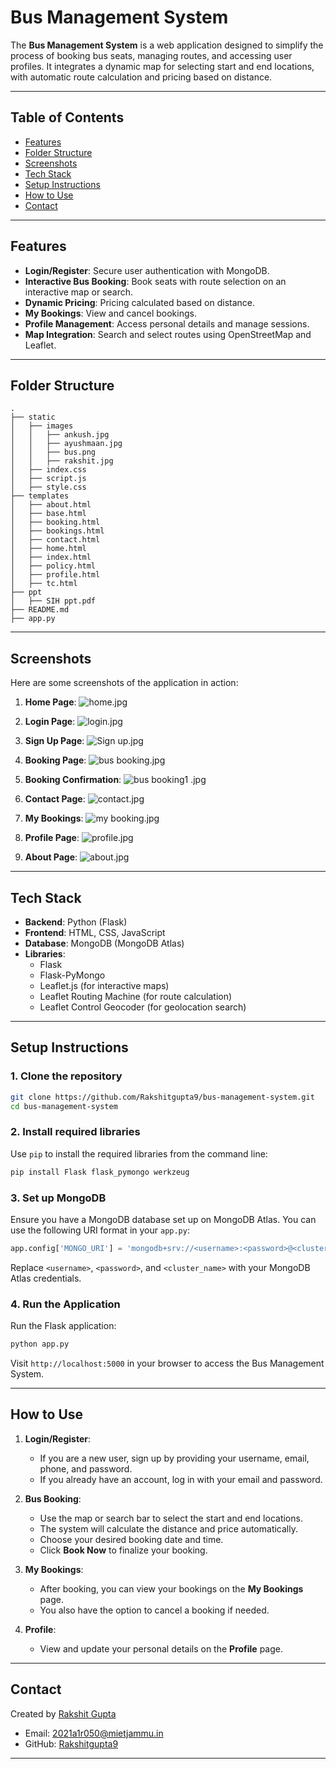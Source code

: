 # Bus Management System

The **Bus Management System** is a web application designed to simplify the process of booking bus seats, managing routes, and accessing user profiles. It integrates a dynamic map for selecting start and end locations, with automatic route calculation and pricing based on distance.

---

## Table of Contents

- [Features](#features)
- [Folder Structure](#folder-structure)
- [Screenshots](#screenshots)
- [Tech Stack](#tech-stack)
- [Setup Instructions](#setup-instructions)
- [How to Use](#how-to-use)
- [Contact](#contact)

---

## Features

- **Login/Register**: Secure user authentication with MongoDB.
- **Interactive Bus Booking**: Book seats with route selection on an interactive map or search.
- **Dynamic Pricing**: Pricing calculated based on distance.
- **My Bookings**: View and cancel bookings.
- **Profile Management**: Access personal details and manage sessions.
- **Map Integration**: Search and select routes using OpenStreetMap and Leaflet.

---

## Folder Structure

```plaintext
.
├── static
│   ├── images
│   │   ├── ankush.jpg
│   │   ├── ayushmaan.jpg
│   │   ├── bus.png
│   │   ├── rakshit.jpg
│   ├── index.css
│   ├── script.js
│   ├── style.css
├── templates
│   ├── about.html
│   ├── base.html
│   ├── booking.html
│   ├── bookings.html
│   ├── contact.html
│   ├── home.html
│   ├── index.html
│   ├── policy.html
│   ├── profile.html
│   ├── tc.html 
├── ppt
│   ├── SIH ppt.pdf
├── README.md
├── app.py
```

---

## Screenshots

Here are some screenshots of the application in action:

1. **Home Page**:
   ![home.jpg](static/screenshots/home.jpg)

2. **Login Page**:
   ![login.jpg](static/screenshots/login.jpg)

3. **Sign Up Page**:
   ![Sign up.jpg](static/screenshots/Sign-up.jpg)

4. **Booking Page**:
   ![bus booking.jpg](static/screenshots/bus-booking.jpg)

5. **Booking Confirmation**:
   ![bus booking1 .jpg](static/screenshots/bus-booking1.jpg)

6. **Contact Page**:
   ![contact.jpg](static/screenshots/contact.jpg)

7. **My Bookings**:
   ![my booking.jpg](static/screenshots/my-booking.jpg)

8. **Profile Page**:
   ![profile.jpg](static/screenshots/profile.jpg)

9. **About Page**:
   ![about.jpg](static/screenshots/about.jpg)

---

## Tech Stack

- **Backend**: Python (Flask)
- **Frontend**: HTML, CSS, JavaScript
- **Database**: MongoDB (MongoDB Atlas)
- **Libraries**:
  - Flask
  - Flask-PyMongo
  - Leaflet.js (for interactive maps)
  - Leaflet Routing Machine (for route calculation)
  - Leaflet Control Geocoder (for geolocation search)

---

## Setup Instructions

### 1. Clone the repository

```bash
git clone https://github.com/Rakshitgupta9/bus-management-system.git
cd bus-management-system
```

### 2. Install required libraries

Use `pip` to install the required libraries from the command line:

```bash
pip install Flask flask_pymongo werkzeug
```

### 3. Set up MongoDB

Ensure you have a MongoDB database set up on MongoDB Atlas. You can use the following URI format in your `app.py`:

```python
app.config['MONGO_URI'] = 'mongodb+srv://<username>:<password>@<cluster_name>/bus?retryWrites=true&w=majority'
```

Replace `<username>`, `<password>`, and `<cluster_name>` with your MongoDB Atlas credentials.

### 4. Run the Application

Run the Flask application:

```bash
python app.py
```

Visit `http://localhost:5000` in your browser to access the Bus Management System.

---

## How to Use

1. **Login/Register**: 
   - If you are a new user, sign up by providing your username, email, phone, and password.
   - If you already have an account, log in with your email and password.

2. **Bus Booking**:
   - Use the map or search bar to select the start and end locations.
   - The system will calculate the distance and price automatically.
   - Choose your desired booking date and time.
   - Click **Book Now** to finalize your booking.

3. **My Bookings**:
   - After booking, you can view your bookings on the **My Bookings** page.
   - You also have the option to cancel a booking if needed.

4. **Profile**:
   - View and update your personal details on the **Profile** page.

---

## Contact

Created by [Rakshit Gupta](https://www.linkedin.com/in/rakshit9/)

- Email: [2021a1r050@mietjammu.in](mailto:2021a1r050@mietjammu.in)
- GitHub: [Rakshitgupta9](https://github.com/Rakshitgupta9)

---
